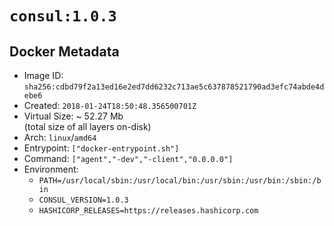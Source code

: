 # `consul:1.0.3`

## Docker Metadata

- Image ID: `sha256:cdbd79f2a13ed16e2ed7dd6232c713ae5c637878521790ad3efc74abde4debe6`
- Created: `2018-01-24T18:50:48.356500701Z`
- Virtual Size: ~ 52.27 Mb  
  (total size of all layers on-disk)
- Arch: `linux`/`amd64`
- Entrypoint: `["docker-entrypoint.sh"]`
- Command: `["agent","-dev","-client","0.0.0.0"]`
- Environment:
  - `PATH=/usr/local/sbin:/usr/local/bin:/usr/sbin:/usr/bin:/sbin:/bin`
  - `CONSUL_VERSION=1.0.3`
  - `HASHICORP_RELEASES=https://releases.hashicorp.com`
